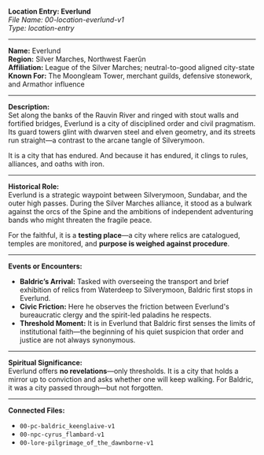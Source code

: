 **Location Entry: Everlund**  
*File Name: 00-location-everlund-v1*  
*Type: location-entry*

---

**Name:** Everlund  
**Region:** Silver Marches, Northwest Faerûn  
**Affiliation:** League of the Silver Marches; neutral-to-good aligned city-state  
**Known For:** The Moongleam Tower, merchant guilds, defensive stonework, and Armathor influence

---

**Description:**  
Set along the banks of the Rauvin River and ringed with stout walls and fortified bridges, Everlund is a city of disciplined order and civil pragmatism. Its guard towers glint with dwarven steel and elven geometry, and its streets run straight—a contrast to the arcane tangle of Silverymoon.

It is a city that has endured. And because it has endured, it clings to rules, alliances, and oaths with iron.

---

**Historical Role:**  
Everlund is a strategic waypoint between Silverymoon, Sundabar, and the outer high passes. During the Silver Marches alliance, it stood as a bulwark against the orcs of the Spine and the ambitions of independent adventuring bands who might threaten the fragile peace.

For the faithful, it is a **testing place**—a city where relics are catalogued, temples are monitored, and **purpose is weighed against procedure**.

---

**Events or Encounters:**  
- **Baldric’s Arrival:** Tasked with overseeing the transport and brief exhibition of relics from Waterdeep to Silverymoon, Baldric first stops in Everlund.  
- **Civic Friction:** Here he observes the friction between Everlund's bureaucratic clergy and the spirit-led paladins he respects.  
- **Threshold Moment:** It is in Everlund that Baldric first senses the limits of institutional faith—the beginning of his quiet suspicion that order and justice are not always synonymous.

---

**Spiritual Significance:**  
Everlund offers **no revelations**—only thresholds. It is a city that holds a mirror up to conviction and asks whether one will keep walking. For Baldric, it was a city passed through—but not forgotten.

---

**Connected Files:**  
- `00-pc-baldric_keenglaive-v1`  
- `00-npc-cyrus_flambard-v1`  
- `00-lore-pilgrimage_of_the_dawnborne-v1`